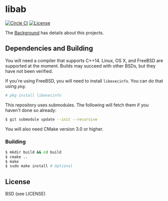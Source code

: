 # libab
[![Circle CI](https://circleci.com/gh/Preetam/libab.svg?style=svg&circle-token=2aa19d53d438447eae03021c0e99571e8ceb5207)](https://circleci.com/gh/Preetam/libab) [![License](https://img.shields.io/badge/License-BSD%203--Clause-blue.svg)](https://github.com/Preetam/libab/blob/master/LICENSE)

The [Background](https://github.com/Preetam/libab/blob/master/background.md) has details about this projects.

## Dependencies and Building

You will need a compiler that supports C++14. Linux, OS X, and FreeBSD are supported at the moment.
Builds may succeed with other BSDs, but they have not been verified.

If you're using FreeBSD, you will need to install `libexecinfo`. You can do that using `pkg`:

```sh
# pkg install libexecinfo
```

This repository uses submodules. The following will fetch them if you haven't done so already:

```sh
$ git submodule update --init --recursive
```

You will also need CMake version 3.0 or higher.

### Building

```sh
$ mkdir build && cd build
$ cmake ..
$ make
$ sudo make install # Optional
```

## License

BSD (see LICENSE)
